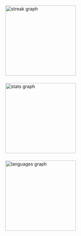 ###

<div align="left">
  <img src="https://streak-stats.demolab.com?user=talesofcarter&locale=en&mode=daily&theme=dracula&hide_border=false&border_radius=5&order=3" height="220" alt="streak graph"  />
</div>

###

<div align="left">
  <img src="https://github-readme-stats.vercel.app/api?username=talesofcarter&hide_title=false&hide_rank=false&show_icons=true&include_all_commits=true&count_private=true&disable_animations=false&theme=dracula&locale=en&hide_border=false" height="220" alt="stats graph"  />
</div>

###

<div align="left">
  <img src="https://github-readme-stats.vercel.app/api/top-langs?username=talesofcarter&locale=en&hide_title=false&layout=compact&card_width=320&langs_count=5&theme=dracula&hide_border=false" height="220" alt="languages graph"  />
</div>
          
          
